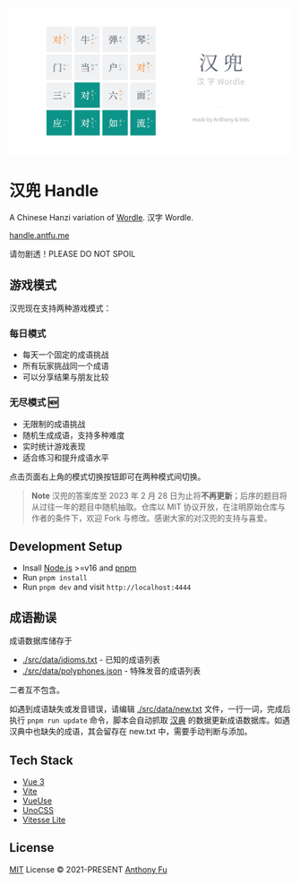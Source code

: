 ![](./public/og.png)

# 汉兜 Handle

A Chinese Hanzi variation of [Wordle](https://www.powerlanguage.co.uk/wordle/). 汉字 Wordle.

[handle.antfu.me](https://handle.antfu.me)

请勿剧透！PLEASE DO NOT SPOIL

## 游戏模式

汉兜现在支持两种游戏模式：

### 每日模式
- 每天一个固定的成语挑战
- 所有玩家挑战同一个成语
- 可以分享结果与朋友比较

### 无尽模式 🆕
- 无限制的成语挑战
- 随机生成成语，支持多种难度
- 实时统计游戏表现
- 适合练习和提升成语水平

点击页面右上角的模式切换按钮即可在两种模式间切换。

> **Note**
> 汉兜的答案库至 2023 年 2 月 28 日为止将**不再更新**；后序的题目将从过往一年的题目中随机抽取。仓库以 MIT 协议开放，在注明原始仓库与作者的条件下，欢迎 Fork 与修改。感谢大家的对汉兜的支持与喜爱。

## Development Setup

- Insall [Node.js](https://nodejs.org/en/) >=v16 and [pnpm](https://pnpm.io/)
- Run `pnpm install`
- Run `pnpm dev` and visit `http://localhost:4444`

## 成语勘误

成语数据库储存于

- [./src/data/idioms.txt](./src/data/idioms.txt) - 已知的成语列表
- [./src/data/polyphones.json](./src/data/polyphones.json) - 特殊发音的成语列表

二者互不包含。

如遇到成语缺失或发音错误，请编辑 [./src/data/new.txt](./src/data/new.txt) 文件，一行一词，完成后执行 `pnpm run update` 命令，脚本会自动抓取 [汉典](https://www.zdic.net/) 的数据更新成语数据库。如遇汉典中也缺失的成语，其会留存在 new.txt 中，需要手动判断与添加。

## Tech Stack

- [Vue 3](https://v3.vuejs.org/)
- [Vite](https://vitejs.dev/)
- [VueUse](https://vueuse.org/)
- [UnoCSS](https://github.com/antfu/unocss)
- [Vitesse Lite](https://github.com/antfu/vitesse-lite)

## License

[MIT](./LICENSE) License © 2021-PRESENT [Anthony Fu](https://github.com/antfu)
